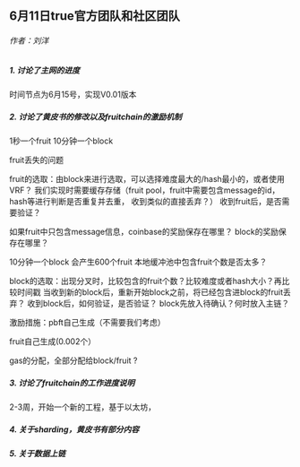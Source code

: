 ## 6月11日true官方团队和社区团队 
###### 作者：刘洋
##### 1. 讨论了主网的进度
时间节点为6月15号，实现V0.01版本

##### 2. 讨论了黄皮书的修改以及fruitchain的激励机制

1秒一个fruit
10分钟一个block

fruit丢失的问题

fruit的选取：由block来进行选取，可以选择难度最大的/hash最小的，或者使用VRF？
我们实现时需要缓存存储（fruit pool，fruit中需要包含message的id，hash等进行判断是否重复并去重， 收到类似的直接丢弃？）
收到fruit后，是否需要验证？

如果fruit中只包含message信息，coinbase的奖励保存在哪里？
block的奖励保存在哪里？

10分钟一个block 会产生600个fruit 本地缓冲池中包含fruit个数是否太多？

block的选取：出现分叉时，比较包含的fruit个数？比较难度或者hash大小？再比较时间戳
当收到新的block后，重新开始block之前，将已经包含进block的fruit丢弃？
收到block后，如何验证，是否验证？
block先放入待确认？何时放入主链？

激励措施：pbft自己生成（不需要我们考虑）

fruit自己生成(0.002个）

gas的分配，全部分配给block/fruit ?


##### 3. 讨论了fruitchain的工作进度说明

2-3周，开始一个新的工程，基于以太坊，

##### 4. 关于sharding，黄皮书有部分内容

##### 5. 关于数据上链